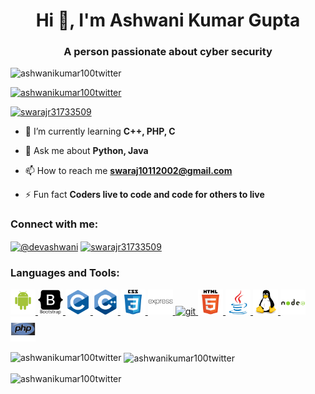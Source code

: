 <h1 align="center">Hi 👋, I'm Ashwani Kumar Gupta</h1>
<h3 align="center">A person passionate about cyber security</h3>

<p align="left"> <img src="https://komarev.com/ghpvc/?username=ashwanikumar100twitter&label=Profile%20views&color=0e75b6&style=flat" alt="ashwanikumar100twitter" /> </p>

<p align="left"> <a href="https://github.com/ryo-ma/github-profile-trophy"><img src="https://github-profile-trophy.vercel.app/?username=ashwanikumar100twitter" alt="ashwanikumar100twitter" /></a> </p>

<p align="left"> <a href="https://twitter.com/swarajr31733509" target="blank"><img src="https://img.shields.io/twitter/follow/swarajr31733509?logo=twitter&style=for-the-badge" alt="swarajr31733509" /></a> </p>

- 🌱 I’m currently learning **C++, PHP, C**

- 💬 Ask me about **Python, Java**

- 📫 How to reach me **swaraj10112002@gmail.com**

- ⚡ Fun fact **Coders live to code and code for others to live**

<h3 align="left">Connect with me:</h3>
<p align="left">
<a href="https://dev.to/@devashwani" target="blank"><img align="center" src="https://raw.githubusercontent.com/rahuldkjain/github-profile-readme-generator/master/src/images/icons/Social/devto.svg" alt="@devashwani" height="30" width="40" /></a>
<a href="https://twitter.com/swarajr31733509" target="blank"><img align="center" src="https://raw.githubusercontent.com/rahuldkjain/github-profile-readme-generator/master/src/images/icons/Social/twitter.svg" alt="swarajr31733509" height="30" width="40" /></a>
</p>

<h3 align="left">Languages and Tools:</h3>
<p align="left"> <a href="https://developer.android.com" target="_blank" rel="noreferrer"> <img src="https://raw.githubusercontent.com/devicons/devicon/master/icons/android/android-original-wordmark.svg" alt="android" width="40" height="40"/> </a> <a href="https://getbootstrap.com" target="_blank" rel="noreferrer"> <img src="https://raw.githubusercontent.com/devicons/devicon/master/icons/bootstrap/bootstrap-plain-wordmark.svg" alt="bootstrap" width="40" height="40"/> </a> <a href="https://www.cprogramming.com/" target="_blank" rel="noreferrer"> <img src="https://raw.githubusercontent.com/devicons/devicon/master/icons/c/c-original.svg" alt="c" width="40" height="40"/> </a> <a href="https://www.w3schools.com/cpp/" target="_blank" rel="noreferrer"> <img src="https://raw.githubusercontent.com/devicons/devicon/master/icons/cplusplus/cplusplus-original.svg" alt="cplusplus" width="40" height="40"/> </a> <a href="https://www.w3schools.com/css/" target="_blank" rel="noreferrer"> <img src="https://raw.githubusercontent.com/devicons/devicon/master/icons/css3/css3-original-wordmark.svg" alt="css3" width="40" height="40"/> </a> <a href="https://expressjs.com" target="_blank" rel="noreferrer"> <img src="https://raw.githubusercontent.com/devicons/devicon/master/icons/express/express-original-wordmark.svg" alt="express" width="40" height="40"/> </a> <a href="https://git-scm.com/" target="_blank" rel="noreferrer"> <img src="https://www.vectorlogo.zone/logos/git-scm/git-scm-icon.svg" alt="git" width="40" height="40"/> </a> <a href="https://www.w3.org/html/" target="_blank" rel="noreferrer"> <img src="https://raw.githubusercontent.com/devicons/devicon/master/icons/html5/html5-original-wordmark.svg" alt="html5" width="40" height="40"/> </a> <a href="https://www.java.com" target="_blank" rel="noreferrer"> <img src="https://raw.githubusercontent.com/devicons/devicon/master/icons/java/java-original.svg" alt="java" width="40" height="40"/> </a> <a href="https://www.linux.org/" target="_blank" rel="noreferrer"> <img src="https://raw.githubusercontent.com/devicons/devicon/master/icons/linux/linux-original.svg" alt="linux" width="40" height="40"/> </a> <a href="https://nodejs.org" target="_blank" rel="noreferrer"> <img src="https://raw.githubusercontent.com/devicons/devicon/master/icons/nodejs/nodejs-original-wordmark.svg" alt="nodejs" width="40" height="40"/> </a> <a href="https://www.php.net" target="_blank" rel="noreferrer"> <img src="https://raw.githubusercontent.com/devicons/devicon/master/icons/php/php-original.svg" alt="php" width="40" height="40"/> </a> </p>

<p><img align="left" src="https://github-readme-stats.vercel.app/api/top-langs?username=ashwanikumar100twitter&show_icons=true&locale=en&layout=compact" alt="ashwanikumar100twitter" /></p>

<p>&nbsp;<img align="center" src="https://github-readme-stats.vercel.app/api?username=ashwanikumar100twitter&show_icons=true&locale=en" alt="ashwanikumar100twitter" /></p>

<p><img align="center" src="https://github-readme-streak-stats.herokuapp.com/?user=ashwanikumar100twitter&" alt="ashwanikumar100twitter" /></p>
